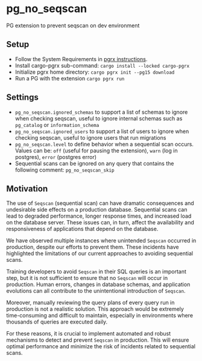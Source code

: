 # pg_no_seqscan

PG extension to prevent seqscan on dev environment

## Setup

- Follow the System Requirements in [pgrx instructions](https://github.com/pgcentralfoundation/pgrx).
- Install cargo-pgrx sub-command: `cargo install --locked cargo-pgrx`
- Initialize pgrx home directory: `cargo pgrx init --pg15 download`
- Run a PG with the extension `cargo pgrx run`

## Settings

- `pg_no_seqscan.ignored_schemas` to support a list of schemas to ignore when checking seqscan, useful to ignore internal schemas such as `pg_catalog` or `information_schema`
- `pg_no_seqscan.ignored_users` to support a list of users to ignore when checking seqscan, useful to ignore users that run migrations
- `pg_no_seqscan.level` to define behavior when a sequential scan occurs. Values can be: `off` (useful for pausing the extension), `warn` (log in postgres), `error` (postgres error)
- Sequential scans can be ignored on any query that contains the following comment: `pg_no_seqscan_skip`

## Motivation

The use of `Seqscan` (sequential scan) can have dramatic consequences and undesirable side effects on a production database. Sequential scans can lead to degraded performance, longer response times, and increased load on the database server. These issues can, in turn, affect the availability and responsiveness of applications that depend on the database.

We have observed multiple instances where unintended `Seqscan` occurred in production, despite our efforts to prevent them. These incidents have highlighted the limitations of our current approaches to avoiding sequential scans.

Training developers to avoid `Seqscan` in their SQL queries is an important step, but it is not sufficient to ensure that no `Seqscan` will occur in production. Human errors, changes in database schemas, and application evolutions can all contribute to the unintentional introduction of `Seqscan`.

Moreover, manually reviewing the query plans of every query run in production is not a realistic solution. This approach would be extremely time-consuming and difficult to maintain, especially in environments where thousands of queries are executed daily.

For these reasons, it is crucial to implement automated and robust mechanisms to detect and prevent `Seqscan` in production. This will ensure optimal performance and minimize the risk of incidents related to sequential scans.
